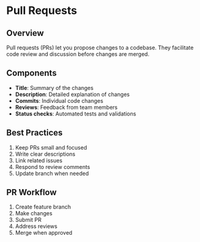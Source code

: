 
# Pull Requests

## Overview

Pull requests (PRs) let you propose changes to a codebase. They facilitate code review and discussion before changes are merged.

## Components

- **Title**: Summary of the changes
- **Description**: Detailed explanation of changes
- **Commits**: Individual code changes
- **Reviews**: Feedback from team members
- **Status checks**: Automated tests and validations

## Best Practices

1. Keep PRs small and focused
2. Write clear descriptions
3. Link related issues
4. Respond to review comments
5. Update branch when needed

## PR Workflow

1. Create feature branch
2. Make changes
3. Submit PR
4. Address reviews
5. Merge when approved
